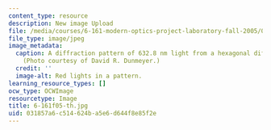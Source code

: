 ```yaml
---
content_type: resource
description: New image Upload
file: /media/courses/6-161-modern-optics-project-laboratory-fall-2005/031857a6c514624ba5e6d644f8e85f2e_6-161f05-th.jpg
file_type: image/jpeg
image_metadata:
  caption: A diffraction pattern of 632.8 nm light from a hexagonal diffraction grating.
    (Photo courtesy of David R. Dunmeyer.)
  credit: ''
  image-alt: Red lights in a pattern.
learning_resource_types: []
ocw_type: OCWImage
resourcetype: Image
title: 6-161f05-th.jpg
uid: 031857a6-c514-624b-a5e6-d644f8e85f2e
---
```

